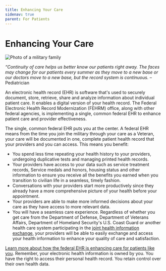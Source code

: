 ```yaml
---
title: Enhancing Your Care
sidenav: true
parent: For Patients
---
```

# Enhancing Your Care

![Photo of a military family](/images/1000w_q95-2-.jpg "Military Family")

*“Continuity of care helps us better know our patients right away. The faces may change for our patients every summer as they move to a new base or our doctors move to a new base, but the record system is continuous.* –  Pediatrician

An electronic health record (EHR) is software that's used to securely document, store, retrieve, share and analyze information about individual patient care.[](#_ftn1) It enables a digital version of your health record. The Federal Electronic Health Record Modernization (FEHRM) office, along with other federal agencies, is implementing a single, common federal EHR to enhance patient care and provider effectiveness.

The single, common federal EHR puts you at the center. A federal EHR means from the time you join the military through your care as a Veteran, your care will be documented in one, complete patient health record that your providers and you can access. This means you benefit:

* You spend less time repeating your health history to your providers, undergoing duplicative tests and managing printed health records.
* Your providers have access to your data such as service treatment records, Service medals and honors, housing status and other information to ensure you receive all the benefits you earned when you transition to civilian life in a seamless, timely fashion.
* Conversations with your providers start more productively since they already have a more comprehensive picture of your health before your appointment.
* Your providers are able to make more informed decisions about your care as they have access to more relevant data.
* You will have a seamless care experience. Regardless of whether you get care from the Department of Defense, Department of Veterans Affairs, Department of Homeland Security's U.S. Coast Guard or another health care system participating in the [joint health information exchange](/learn-about-the-joint-hie), your providers will be able to easily exchange and access your health information to enhance your quality of care and satisfaction. 

[Learn more about how the federal EHR is enhancing care for patients like you](/success-stories). Remember, your electronic health information is owned by you. You have the right to access their personal health record. You retain control over their own health data.
